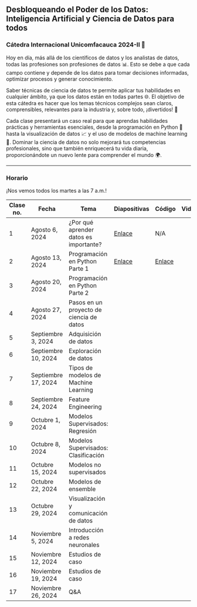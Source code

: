 ## Desbloqueando el Poder de los Datos: Inteligencia Artificial y Ciencia de Datos para todos
### Cátedra Internacional Unicomfacauca 2024-II 🚀

Hoy en día, más allá de los científicos de datos y los analistas de datos, todas las profesiones son profesiones de datos 📊. Esto se debe a que cada campo contiene y depende de los datos para tomar decisiones informadas, optimizar procesos y generar conocimiento.

Saber técnicas de ciencia de datos te permite aplicar tus habilidades en cualquier ámbito, ya que los datos están en todas partes 🌐. El objetivo de esta cátedra es hacer que los temas técnicos complejos sean claros, comprensibles, relevantes para la industria y, sobre todo, ¡divertidos! 👾

Cada clase presentará un caso real para que aprendas habilidades prácticas y herramientas esenciales, desde la programación en Python 🐍 hasta la visualización de datos 📈 y el uso de modelos de machine learning 🤖. Dominar la ciencia de datos no solo mejorará tus competencias profesionales, sino que también enriquecerá tu vida diaria, proporcionándote un nuevo lente para comprender el mundo 🌍.

***

### Horario

¡Nos vemos todos los martes a las 7 a.m.!

| Clase no. | Fecha               | Tema                                     | Diapositivas | Código | Video |
|-----------|---------------------|------------------------------------------|--------------|--------|-------|
|     1     |    Agosto 6, 2024   |  ¿Por qué aprender datos es importante?  | [Enlace](https://nbviewer.org/github/vivianamarquez/unicomfacauca-ai-2024/blob/main/clases/01.%20%C2%BFPor%20qu%C3%A9%20aprender%20datos%20es%20tan%20importante%3F%20/01.%20%C2%BFPor%20qu%C3%A9%20aprender%20datos%20es%20tan%20importante%3F.pdf)   | N/A    |       |
| 2         | Agosto 13, 2024     | Programación en Python Parte 1           |  [Enlace](https://nbviewer.org/github/vivianamarquez/unicomfacauca-ai-2024/blob/main/clases/02.%20Programaci%C3%B3n%20en%20Python%20Parte%201/02.%20Programaci%C3%B3n%20en%20Python%20Parte%201.pptx.pdf)            |   [Enlace](https://colab.research.google.com/drive/14i3bmnxjpdEHmjWWNo_iSKF336Dv3XtC?usp=sharing)     |       |
| 3         | Agosto 20, 2024     | Programación en Python Parte 2           |              |        |       |
| 4         | Agosto 27, 2024     | Pasos en un proyecto de ciencia de datos |              |        |       |
| 5         | Septiembre 3, 2024  | Adquisición de datos                     |              |        |       |
| 6         | Septiembre 10, 2024 | Exploración de datos                     |              |        |       |
| 7         | Septiembre 17, 2024 | Tipos de modelos de Machine Learning     |              |        |       |
| 8         | Septiembre 24, 2024 | Feature Engineering                      |              |        |       |
| 9         | Octubre 1, 2024     | Modelos Supervisados: Regresión          |              |        |       |
| 10        | Octubre 8, 2024     | Modelos Supervisados: Clasificación      |              |        |       |
| 11        | Octubre 15, 2024    | Modelos no supervisados                  |              |        |       |
| 12        | Octubre 22, 2024    | Modelos de ensemble                      |              |        |       |
| 13        | Octubre 29, 2024    | Visualización y comunicación de datos    |              |        |       |
| 14        | Noviembre 5, 2024   | Introducción a redes neuronales          |              |        |       |
| 15        | Noviembre 12, 2024  | Estudios de caso                         |              |        |       |
| 16        | Noviembre 19, 2024  | Estudios de caso                         |              |        |       |
| 17        | Noviembre 26, 2024  | Q&A                                      |              |        |       |
